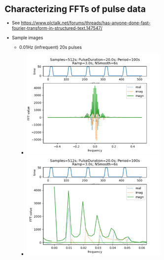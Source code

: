 # Characterizing FFTs of pulse data

* See https://www.plctalk.net/forums/threads/has-anyone-done-fast-fourier-transform-in-structured-text.147547/

* Sample images
  * 0.01Hz (infrequent) 20s pulses 

    * ![](https://github.com/drbitboy/PLC_slugfft/blob/master/images/02.png?raw=true)
    * ![](https://github.com/drbitboy/PLC_slugfft/blob/master/images/02_zoom.png?raw=true)

